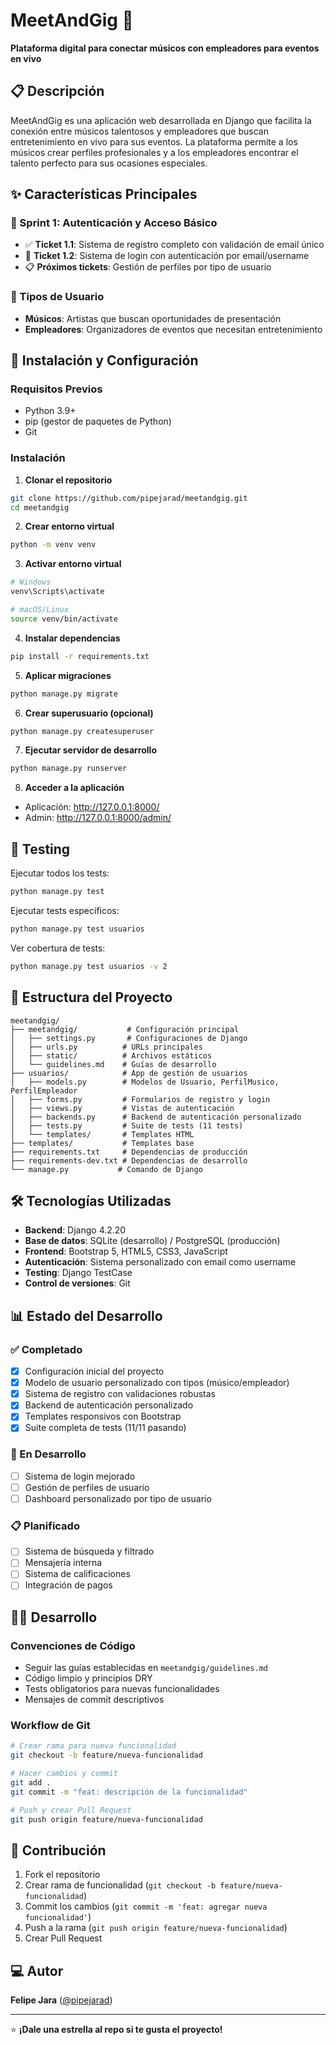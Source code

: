 # MeetAndGig 🎵

**Plataforma digital para conectar músicos con empleadores para eventos en vivo**

## 📋 Descripción

MeetAndGig es una aplicación web desarrollada en Django que facilita la conexión entre músicos talentosos y empleadores que buscan entretenimiento en vivo para sus eventos. La plataforma permite a los músicos crear perfiles profesionales y a los empleadores encontrar el talento perfecto para sus ocasiones especiales.

## ✨ Características Principales

### 🎯 Sprint 1: Autenticación y Acceso Básico

- ✅ **Ticket 1.1**: Sistema de registro completo con validación de email único
- 🔄 **Ticket 1.2**: Sistema de login con autenticación por email/username
- 📋 **Próximos tickets**: Gestión de perfiles por tipo de usuario

### 👥 Tipos de Usuario

- **Músicos**: Artistas que buscan oportunidades de presentación
- **Empleadores**: Organizadores de eventos que necesitan entretenimiento

## 🚀 Instalación y Configuración

### Requisitos Previos

- Python 3.9+
- pip (gestor de paquetes de Python)
- Git

### Instalación

1. **Clonar el repositorio**
```bash
git clone https://github.com/pipejarad/meetandgig.git
cd meetandgig
```

2. **Crear entorno virtual**

```bash
python -m venv venv
```

3. **Activar entorno virtual**

```bash
# Windows
venv\Scripts\activate

# macOS/Linux
source venv/bin/activate
```

4. **Instalar dependencias**

```bash
pip install -r requirements.txt
```

5. **Aplicar migraciones**

```bash
python manage.py migrate
```

6. **Crear superusuario (opcional)**

```bash
python manage.py createsuperuser
```

7. **Ejecutar servidor de desarrollo**

```bash
python manage.py runserver
```

8. **Acceder a la aplicación**

- Aplicación: http://127.0.0.1:8000/
- Admin: http://127.0.0.1:8000/admin/

## 🧪 Testing

Ejecutar todos los tests:

```bash
python manage.py test
```

Ejecutar tests específicos:

```bash
python manage.py test usuarios
```

Ver cobertura de tests:

```bash
python manage.py test usuarios -v 2
```

## 📁 Estructura del Proyecto

```
meetandgig/
├── meetandgig/           # Configuración principal
│   ├── settings.py       # Configuraciones de Django
│   ├── urls.py          # URLs principales
│   ├── static/          # Archivos estáticos
│   └── guidelines.md    # Guías de desarrollo
├── usuarios/            # App de gestión de usuarios
│   ├── models.py        # Modelos de Usuario, PerfilMusico, PerfilEmpleador
│   ├── forms.py         # Formularios de registro y login
│   ├── views.py         # Vistas de autenticación
│   ├── backends.py      # Backend de autenticación personalizado
│   ├── tests.py         # Suite de tests (11 tests)
│   └── templates/       # Templates HTML
├── templates/           # Templates base
├── requirements.txt     # Dependencias de producción
├── requirements-dev.txt # Dependencias de desarrollo
└── manage.py           # Comando de Django
```

## 🛠️ Tecnologías Utilizadas

- **Backend**: Django 4.2.20
- **Base de datos**: SQLite (desarrollo) / PostgreSQL (producción)
- **Frontend**: Bootstrap 5, HTML5, CSS3, JavaScript
- **Autenticación**: Sistema personalizado con email como username
- **Testing**: Django TestCase
- **Control de versiones**: Git

## 📊 Estado del Desarrollo

### ✅ Completado

- [x] Configuración inicial del proyecto
- [x] Modelo de usuario personalizado con tipos (músico/empleador)
- [x] Sistema de registro con validaciones robustas
- [x] Backend de autenticación personalizado
- [x] Templates responsivos con Bootstrap
- [x] Suite completa de tests (11/11 pasando)

### 🔄 En Desarrollo

- [ ] Sistema de login mejorado
- [ ] Gestión de perfiles de usuario
- [ ] Dashboard personalizado por tipo de usuario

### 📋 Planificado

- [ ] Sistema de búsqueda y filtrado
- [ ] Mensajería interna
- [ ] Sistema de calificaciones
- [ ] Integración de pagos

## 🧑‍💻 Desarrollo

### Convenciones de Código

- Seguir las guías establecidas en `meetandgig/guidelines.md`
- Código limpio y principios DRY
- Tests obligatorios para nuevas funcionalidades
- Mensajes de commit descriptivos

### Workflow de Git

```bash
# Crear rama para nueva funcionalidad
git checkout -b feature/nueva-funcionalidad

# Hacer cambios y commit
git add .
git commit -m "feat: descripción de la funcionalidad"

# Push y crear Pull Request
git push origin feature/nueva-funcionalidad
```

## 📝 Contribución

1. Fork el repositorio
2. Crear rama de funcionalidad (`git checkout -b feature/nueva-funcionalidad`)
3. Commit los cambios (`git commit -m 'feat: agregar nueva funcionalidad'`)
4. Push a la rama (`git push origin feature/nueva-funcionalidad`)
5. Crear Pull Request

## ‍💻 Autor

**Felipe Jara** ([@pipejarad](https://github.com/pipejarad))

---

⭐ **¡Dale una estrella al repo si te gusta el proyecto!**
